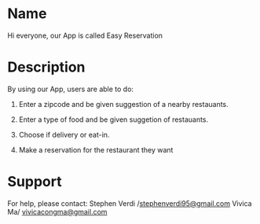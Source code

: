 # Name
Hi everyone, our App is called Easy Reservation 

# Description
By using our App, users are able to do: 

1. Enter a zipcode and be given suggestion of a nearby restauants.

2. Enter a type of food and be given suggetion of restauants. 

3. Choose if delivery or eat-in.

4. Make a reservation for the restaurant they want

# Support
For help, please contact:
Stephen Verdi /stephenverdi95@gmail.com
Vivica Ma/ vivicacongma@gmail.com


